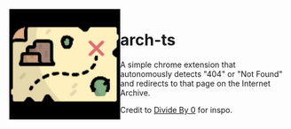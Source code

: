 
<img align="left" width="200" src="icons/128.png?raw=true" />

# arch-ts

A simple chrome extension that autonomously detects "404" or "Not Found" and redirects to that page on the Internet Archive.

Credit to [Divide By 0](https://github.com/Divide-By-0/ideas-for-projects-people-would-use) for inspo.
